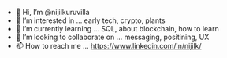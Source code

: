 - 👋 Hi, I’m @nijilkuruvilla
- 👀 I’m interested in ... early tech, crypto, plants 
- 🌱 I’m currently learning ... SQL, about blockchain, how to learn 
- 💞️ I’m looking to collaborate on ... messaging, positining, UX
- 📫 How to reach me ... https://www.linkedin.com/in/nijilk/

<!---
nijilkuruvilla/nijilkuruvilla is a ✨ special ✨ repository because its `README.md` (this file) appears on your GitHub profile.
You can click the Preview link to take a look at your changes.
--->
